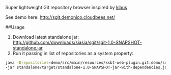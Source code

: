 Super lightweight Git repository browser inspired by [klaus](https://github.com/jonashaag/klaus)

See demo here: http://sgit.demonico.cloudbees.net/

##Usage

1. Download latest standalone jar: http://github.com/downloads/siasia/sgit/sgit-1.0-SNAPSHOT-standalone.jar
1. Run it passing in list of repositories as a system property:
```Bash
java -Drepositories=demo/src/main/resources/xsbt-web-plugin.git:demo/src/main/resources/sgit.git\
-jar standalone/target/standalone-1.0-SNAPSHOT-jar-with-dependencies.jar
```